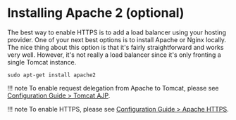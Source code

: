 # Installing Apache 2 (optional)
The best way to enable HTTPS is to add a load balancer using your hosting provider. One of your next best options is 
to install Apache or Nginx locally. The nice thing about this option is that it's fairly straightforward and works
very well. However, it's not really a load balancer since it's only fronting a single Tomcat instance.
```
sudo apt-get install apache2
```
!!! note
    To enable request delegation from Apache to Tomcat, please see [Configuration Guide > Tomcat AJP](/configuration/ajp).
    
!!! note 
    To enable HTTPS, please see [Configuration Guide > Apache HTTPS](/configuration/https).